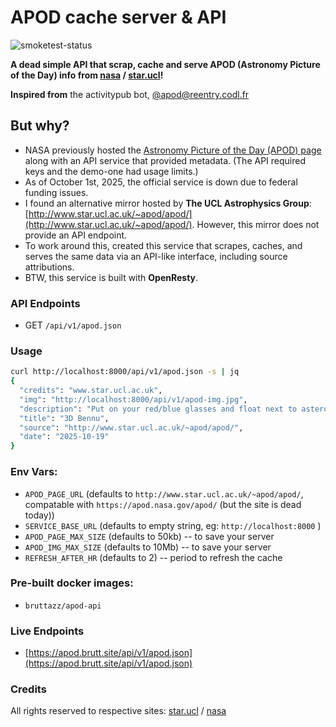 # APOD cache server & API
![smoketest-status](https://github.com/bruttazz/apod-api/actions/workflows/smoketest.yml/badge.svg)


**A dead simple API that scrap, cache and serve APOD (Astronomy Picture of the Day) info from  [nasa](https://apod.nasa.gov/apod/) / [star.ucl](http://www.star.ucl.ac.uk/~apod/apod/)!**

**Inspired from** the activitypub bot, [@apod@reentry.codl.fr](https://reentry.codl.fr/@apod)

## But why?
- NASA previously hosted the [Astronomy Picture of the Day (APOD) page](https://apod.nasa.gov/apod/) along with an API service that provided metadata. (The API required keys and the demo-one had usage limits.)
- As of October 1st, 2025, the official service is down due to federal funding issues.
- I found an alternative mirror hosted by **The UCL Astrophysics Group**: [http://www.star.ucl.ac.uk/~apod/apod/](http://www.star.ucl.ac.uk/~apod/apod/). However, this mirror does not provide an API endpoint.
- To work around this, created this service that scrapes, caches, and serves the same data via an API-like interface, including source attributions.
- BTW, this service is built with **OpenResty**.


### API Endpoints

- GET `/api/v1/apod.json`

### Usage
```sh
curl http://localhost:8000/api/v1/apod.json -s | jq
{
  "credits": "www.star.ucl.ac.uk",
  "img": "http://localhost:8000/api/v1/apod-img.jpg",
  "description": "Put on your red/blue glasses and float next to asteroid 101955 Bennu. Shaped like a spinning toy top with boulders littering its rough surface, the tiny Solar System world is about one Empire State Building (less than 500 metres) across. Frames used to construct this 3D anaglyph were taken by PolyCam on the OSIRIS_REx spacecraft on December 3, 2018 from a distance of about 80 kilometres. With a sample from the asteroid's rocky surface on board, OSIRIS_REx departed Bennu's vicinity in May of 2021. The robotic spacecraft successfully returned the sample to its home world in September of 2023.",
  "title": "3D Bennu",
  "source": "http://www.star.ucl.ac.uk/~apod/apod/",
  "date": "2025-10-19"
}
```

### Env Vars:
- `APOD_PAGE_URL` (defaults to `http://www.star.ucl.ac.uk/~apod/apod/`, compatable with `https://apod.nasa.gov/apod/` (but the site is dead today))
- `SERVICE_BASE_URL` (defaults to empty string, eg: `http://localhost:8000` )
- `APOD_PAGE_MAX_SIZE` (defaults to 50kb) -- to save your server
- `APOD_IMG_MAX_SIZE` (defaults to 10Mb) -- to save your server
- `REFRESH_AFTER_HR` (defaults to 2) -- period to refresh the cache

### Pre-built docker images:
- `bruttazz/apod-api`

### Live Endpoints
- [https://apod.brutt.site/api/v1/apod.json](https://apod.brutt.site/api/v1/apod.json)

### Credits
All rights reserved to respective sites: [star.ucl](http://www.star.ucl.ac.uk/~apod/apod/) / [nasa](https://apod.nasa.gov/apod/)
